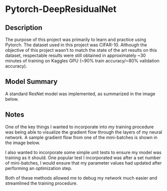 # Pytorch-DeepResidualNet

## Description 
The purpose of this project was primarily to learn and practice using Pytorch. The dataset used in this project was CIFAR-10. Although the objective of this project wasn't to match the state of the art results on this dataset, respectable results were still obtained in approximately ~30 minutes of training on Kaggles GPU (~90% train accuracy/~80% validation accuracy). 

## Model Summary
A standard ResNet model was implemented, as summarized in the image below. 


## Notes 
One of the key things I wanted to incorporate into my training procedure was being able to visualize the gradient flow through the layers of my neural network. A sample gradient flow from one of the mini-batches is shown in the image below.

I also wanted to incorporate some simple unit tests to ensure my model was training as it should. One popular test I incorporated was after a set number of mini-batches, I would ensure that my parameter values had updated after performing an optimization step.

Both of these methods allowed me to debug my network much easier and streamlined the training procedure. 

